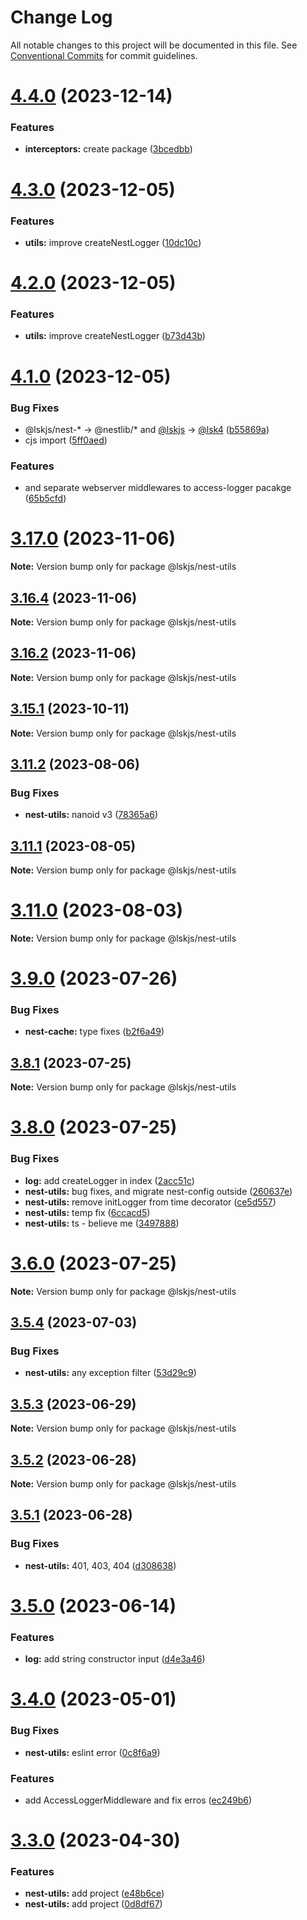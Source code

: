 # Change Log

All notable changes to this project will be documented in this file.
See [Conventional Commits](https://conventionalcommits.org) for commit guidelines.

# [4.4.0](https://github.com/lskjs/lskjs/compare/v4.3.0...v4.4.0) (2023-12-14)


### Features

* **interceptors:** create package ([3bcedbb](https://github.com/lskjs/lskjs/commit/3bcedbbaf524a21c04835dd5cd3dcc9d03dd45ea))





# [4.3.0](https://github.com/lskjs/lskjs/compare/v4.2.0...v4.3.0) (2023-12-05)


### Features

* **utils:** improve createNestLogger ([10dc10c](https://github.com/lskjs/lskjs/commit/10dc10c975a9253f068663216dd7b829002d8ab2))





# [4.2.0](https://github.com/lskjs/lskjs/compare/v4.1.0...v4.2.0) (2023-12-05)


### Features

* **utils:** improve createNestLogger ([b73d43b](https://github.com/lskjs/lskjs/commit/b73d43b29118f95de38a57861e61fb2af46dec42))





# [4.1.0](https://github.com/lskjs/lskjs/compare/v3.19.0...v4.1.0) (2023-12-05)


### Bug Fixes

* @lskjs/nest-* -> @nestlib/* and [@lskjs](https://github.com/lskjs) -> [@lsk4](https://github.com/lsk4) ([b55869a](https://github.com/lskjs/lskjs/commit/b55869ae94f21c466efc3a6c1ce642ab552489ef))
* cjs import ([5ff0aed](https://github.com/lskjs/lskjs/commit/5ff0aed8e8a60ac4b89453489abd9c6943d0b275))


### Features

* and separate webserver middlewares to access-logger pacakge ([65b5cfd](https://github.com/lskjs/lskjs/commit/65b5cfdd2112d64d6c76277dcb0286e82aa2ca08))





# [3.17.0](https://github.com/lskjs/lskjs/compare/v3.16.3...v3.17.0) (2023-11-06)

**Note:** Version bump only for package @lskjs/nest-utils





## [3.16.4](https://github.com/lskjs/lskjs/compare/v3.16.3...v3.16.4) (2023-11-06)

**Note:** Version bump only for package @lskjs/nest-utils





## [3.16.2](https://github.com/lskjs/lskjs/compare/v3.16.1...v3.16.2) (2023-11-06)

**Note:** Version bump only for package @lskjs/nest-utils





## [3.15.1](https://github.com/lskjs/lskjs/compare/v3.15.0...v3.15.1) (2023-10-11)

**Note:** Version bump only for package @lskjs/nest-utils





## [3.11.2](https://github.com/lskjs/lskjs/compare/v3.11.1...v3.11.2) (2023-08-06)


### Bug Fixes

* **nest-utils:** nanoid v3 ([78365a6](https://github.com/lskjs/lskjs/commit/78365a61302488fddc45b76f617c7c58d67107bd))





## [3.11.1](https://github.com/lskjs/lskjs/compare/v3.11.0...v3.11.1) (2023-08-05)

**Note:** Version bump only for package @lskjs/nest-utils





# [3.11.0](https://github.com/lskjs/lskjs/compare/v3.10.0...v3.11.0) (2023-08-03)

**Note:** Version bump only for package @lskjs/nest-utils





# [3.9.0](https://github.com/lskjs/lskjs/compare/v3.8.1...v3.9.0) (2023-07-26)


### Bug Fixes

* **nest-cache:** type fixes ([b2f6a49](https://github.com/lskjs/lskjs/commit/b2f6a4958fa617fc5b4b330ab06f59cfef4ffe81))





## [3.8.1](https://github.com/lskjs/lskjs/compare/v3.8.0...v3.8.1) (2023-07-25)

**Note:** Version bump only for package @lskjs/nest-utils





# [3.8.0](https://github.com/lskjs/lskjs/compare/v3.7.0...v3.8.0) (2023-07-25)


### Bug Fixes

* **log:** add createLogger in index ([2acc51c](https://github.com/lskjs/lskjs/commit/2acc51c71951ed702e39eb1ee748d8334fef720b))
* **nest-utils:** bug fixes, and migrate nest-config outside ([260637e](https://github.com/lskjs/lskjs/commit/260637e060e7e5703e604e5b7b4a5acf4902cd27))
* **nest-utils:** remove initLogger from time decorator ([ce5d557](https://github.com/lskjs/lskjs/commit/ce5d55775ca95b6c07632d1f57744641c9b8f1be))
* **nest-utils:** temp fix ([6ccacd5](https://github.com/lskjs/lskjs/commit/6ccacd5a20f5e6edbcdc3d700197b9a3ccd5dac0))
* **nest-utils:** ts - believe me ([3497888](https://github.com/lskjs/lskjs/commit/3497888f33bcc2b4024007c96c73b9bf73cb940f))





# [3.6.0](https://github.com/lskjs/lskjs/compare/v3.5.4...v3.6.0) (2023-07-25)

**Note:** Version bump only for package @lskjs/nest-utils





## [3.5.4](https://github.com/lskjs/lskjs/compare/v3.5.3...v3.5.4) (2023-07-03)


### Bug Fixes

* **nest-utils:** any exception filter ([53d29c9](https://github.com/lskjs/lskjs/commit/53d29c95a457531ba5dd4c8ae05fdaa0d436a1da))





## [3.5.3](https://github.com/lskjs/lskjs/compare/v3.5.2...v3.5.3) (2023-06-29)

**Note:** Version bump only for package @lskjs/nest-utils





## [3.5.2](https://github.com/lskjs/lskjs/compare/v3.5.1...v3.5.2) (2023-06-28)

**Note:** Version bump only for package @lskjs/nest-utils





## [3.5.1](https://github.com/lskjs/lskjs/compare/v3.5.0...v3.5.1) (2023-06-28)


### Bug Fixes

* **nest-utils:** 401, 403, 404 ([d308638](https://github.com/lskjs/lskjs/commit/d308638d84a05bc52435b9f6bb3927ac2e9136a8))





# [3.5.0](https://github.com/lskjs/lskjs/compare/v3.4.0...v3.5.0) (2023-06-14)


### Features

* **log:** add string constructor input ([d4e3a46](https://github.com/lskjs/lskjs/commit/d4e3a46a2e652bba7225ba3a247a2960b1c227dd))





# [3.4.0](https://github.com/lskjs/lskjs/compare/v3.3.0...v3.4.0) (2023-05-01)


### Bug Fixes

* **nest-utils:** eslint error ([0c8f6a9](https://github.com/lskjs/lskjs/commit/0c8f6a94d8477cb1a1a83455943ce673be1f1270))


### Features

* add AccessLoggerMiddleware and fix erros ([ec249b6](https://github.com/lskjs/lskjs/commit/ec249b61c11ff35548bed6edd192204dcca8c113))





# [3.3.0](https://github.com/lskjs/lskjs/compare/v3.2.2...v3.3.0) (2023-04-30)


### Features

* **nest-utils:** add project ([e48b6ce](https://github.com/lskjs/lskjs/commit/e48b6ce4d1b79120db749e2cdb37551fe05eec26))
* **nest-utils:** add project ([0d8df67](https://github.com/lskjs/lskjs/commit/0d8df67c3974a9dd5988a59cbe3511532c068e0c))
